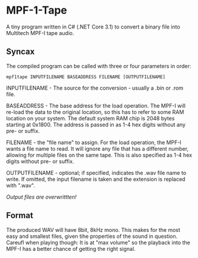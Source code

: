 # MPF-1-Tape
A tiny program written in C# (.NET Core 3.1) to convert a binary file into Multitech MPF-I tape audio.


## Syncax

The compiled program can be called with three or four parameters in order:

`mpf1tape INPUTFILENAME BASEADDRESS FILENAME [OUTPUTFILENAME]`

INPUTFILENAME - The source for the conversion - usually a .bin or .rom file.

BASEADDRESS - The base address for the load operation. The MPF-I will re-load 
the data to the original location, so this has to refer to some RAM location on your 
system. The default system RAM chip is 2048 bytes starting at 0x1800. The address is 
passed in as 1-4 hex digits without any pre- or suffix.

FILENAME - the "file name" to assign. For the load operation, the MPF-I wants a
file name to read. It will ignore any file that has a different number, allowing
for multiple files on the same tape. This is also specified as 1-4 hex digits
without pre- or suffix.

OUTPUTFILENAME - optional; if specified, indicates the .wav file name to write. If
omitted, the input filename is taken and the extension is replaced with ".wav".

*Output files are overwrittten!*

## Format

The produced WAV will have 8bit, 8kHz mono. This makes for the most easy and smallest files,
given tihe properties of the sound in question. Careufl when playing though: It is 
at "max volume" so the playback into the MPF-I has a better chance of getting the right signal.
